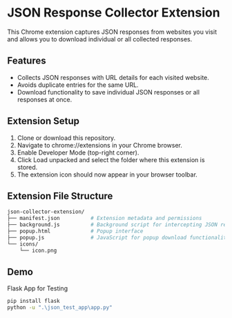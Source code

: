 # JSON Response Collector Extension

This Chrome extension captures JSON responses from websites you visit and allows you to download individual or all collected responses.

## Features

- Collects JSON responses with URL details for each visited website.
- Avoids duplicate entries for the same URL.
- Download functionality to save individual JSON responses or all responses at once.

## Extension Setup

1. Clone or download this repository.
2. Navigate to chrome://extensions in your Chrome browser.
3. Enable Developer Mode (top-right corner).
4. Click Load unpacked and select the folder where this extension is stored.
5. The extension icon should now appear in your browser toolbar.

## Extension File Structure

```bash
json-collector-extension/
├── manifest.json          # Extension metadata and permissions
├── background.js          # Background script for intercepting JSON responses
├── popup.html             # Popup interface
├── popup.js               # JavaScript for popup download functionality
└── icons/
    └── icon.png
```

## Demo

Flask App for Testing

```bash
pip install flask
python -u ".\json_test_app\app.py"
```
